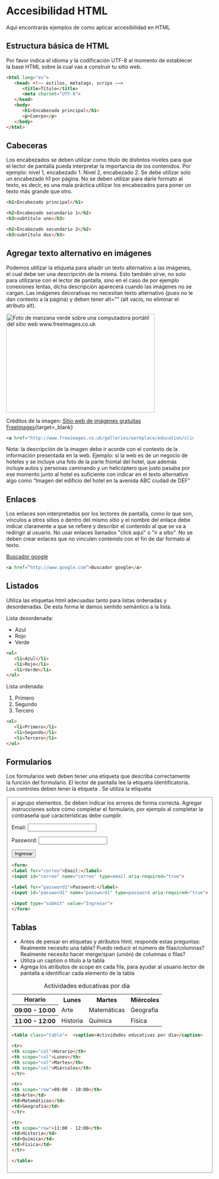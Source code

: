 # Accesibilidad HTML
Aquí encontrarás ejemplos de como aplicar accesibilidad en HTML

## Estructura básica de HTML
Por favor indica el idioma y la codificación UTF-8 al momento de establecer la base HTML sobre la cual vas a construir tu sitio web.

```html
<html lang="es">
   <head> <!–– estilos, metatags, scrips ––>
      <title>Título</title>
      <meta charset="UTF-8">
   </head>
   <body>
      <h1>Encabezado principal</h1>
      <p>Cuerpo</p>
   </body>
</html>
```

## Cabeceras
Los encabezados se deben utilizar como título de distintos niveles para que el lector de pantalla pueda interpretar la importancia de los contenidos. Por ejemplo: nivel 1, encabezado 1. Nivel 2, encabezado 2. Se debe utilizar solo un encabezado h1 por página. No se deben utilizar para darle formato al texto, es decir, es una mala práctica utilizar los encabezados para poner un texto más grande que otro.

```html
<h1>Encabezado principal</h1>

<h2>Encabezado secundario 1</h2>
<h3>subtítulo uno</h3>

<h2>Encabezado secundario 2</h2>
<h3>subtítulo dos</h3>
```

## Agregar texto alternativo en imágenes
Podemos utilizar la etiqueta <alt> para añadir un texto alternativo a las imágenes, el cual debe ser una descripción de la misma.
Esto también sirve, no solo para utilizarse con el lector de pantalla, sino en el caso de por ejemplo conexiones lentas, dicha descripción aparecerá cuando las imágenes no se cargan. Las imágenes decorativas no necesitan texto alternativo (pues no le dan contexto a la página) y deben tener alt=”” (alt vacío, no eliminar el atributo alt).

<a href="http://www.freeimages.co.uk/galleries/workplace/education/slides/computer_learning.htm" target="_blank"><img src="http://www.freeimageslive.com/galleries/workplace/education/preview/computer_learning.jpg" title="Foto de manzana verde sobre una computadora portátil del sitio web www.freeimages.co.uk" alt="Foto de manzana verde sobre una computadora portátil del sitio web www.freeimages.co.uk" width="400" height="266" /></a><br/>

Créditos de la imagen: [Sitio web de imágenes gratuitas FreeImages](http://www.freeimages.co.uk/){target=_blank}

```html
<a href="http://www.freeimages.co.uk/galleries/workplace/education/slides/computer_learning.htm" target="_blank"><img src="http://www.freeimageslive.com/galleries/workplace/education/preview/computer_learning.jpg" title="Foto de manzana verde sobre una computadora portátil del sitio web www.freeimages.co.uk" alt="Foto de manzana verde sobre una computadora portátil del sitio web www.freeimages.co.uk" width="400" height="266" /></a><br/>
```

Nota: la descripción de la imagen debe ir acorde con el contexto de la información presentada en la web. Ejemplo: si la web es de un negocio de hoteles y se incluye una foto de la parte frontal del hotel, que además incluye autos y personas caminando y un helicóptero que justo pasaba por ese momento junto al hotel es suficiente con indicar en el texto alternativo algo como “Imagen del edificio del hotel en la avenida ABC ciudad de DEF”

## Enlaces
Los enlaces son interpretados por los lectores de pantalla, como lo que son, vínculos a otros sitios o dentro del mismo sitio y el nombre del enlace debe indicar claramente a que se refiere y describir el contenido al que se va a redirigir al usuario. No usar enlaces llamados "click aquí" o "ir a sitio". No se deben crear enlaces que no vinculen contenido con el fin de dar formato al texto.

[Buscador google](http://www.google.com)

```html
<a href=”http://www.google.com”>Buscador google</a>
```

## Listados
Utiliza las etiquetas html adecuadas tanto para listas ordenadas y desordenadas. De esta forma le damos sentido semántico a la lista.

Lista desordenada:

<ul>
   <li>Azul</li>
   <li>Rojo</li>
   <li>Verde</li>
</ul>

```html
<ul>
   <li>Azul</li>
   <li>Rojo</li>
   <li>Verde</li>
</ul>
```

Lista ordenada:

<ol>
   <li>Primero</li>
   <li>Segundo</li>
   <li>Tercero</li>
</ol>

```html
<ol>
   <li>Primero</li>
   <li>Segundo</li>
   <li>Tercero</li>
</ol>
```

## Formularios
Los formularios web deben tener una etiqueta que describa correctamente la función del formulario. El lector de pantalla lee la etiqueta identificatoria. Los controles deben tener la etiqueta <label>. Se utiliza la etiqueta <fieldset> si agrupo elementos. Se deben indicar los errores de forma correcta. Agregar instrucciones sobre cómo completar el formulario, por ejemplo al completar la contraseña qué características debe cumplir.

<form>  
<label for="correo">Email:</label>
<input id="correo" name="correo" type=email aria-required="true">

<label for="password1">Password:</label>
<input id="password1" name="password1" type=password aria-required="true">

<input type="submit" value="Ingresar">
</form>

```html
<form>  
<label for="correo">Email:</label>
<input id="correo" name="correo" type=email aria-required="true">

<label for="password1">Password:</label>
<input id="password1" name="password1" type=password aria-required="true">

<input type="submit" value="Ingresar">
</form>
```

## Tablas
- Antes de pensar en etiquetas y atributos html, responde estas preguntas: Realmente necesito una tabla? Puedo reducir el número de filas/columnas? Realmente necesito hacer merge/span (unión) de columnas o filas? 
- Utiliza un caption o título a la tabla <caption>
- Agrega los atributos de scope en cada fila, para ayudar al usuario lector de pantalla a identificar cada elemento de la tabla

<table class="table">  <caption>Actividades educativas por día</caption>
<tr>
<th scope="col">Horario</th>
<th scope="col">Lunes</th>
<th scope="col">Martes</th>
<th scope="col">Miércoles</th>
</tr>

<tr>
<th scope="row">09:00 - 10:00</th>
<td>Arte</td>
<td>Matemáticas</td>
<td>Geografía</td>
</tr>

<tr>
<th scope="row">11:00 - 12:00</th>
<td>Historia</td>
<td>Química</td>
<td>Física</td>
</tr>
</table>

```html
<table class="table">  <caption>Actividades educativas por día</caption>

<tr>
<th scope="col">Horario</th>
<th scope="col">Lunes</th>
<th scope="col">Martes</th>
<th scope="col">Miércoles</th>
</tr>

<tr>
<th scope="row">09:00 - 10:00</th>
<td>Arte</td>
<td>Matemáticas</td>
<td>Geografía</td>
</tr>

<tr>
<th scope="row">11:00 - 12:00</th>
<td>Historia</td>
<td>Química</td>
<td>Física</td>
</tr>

</table>
```